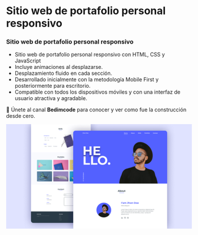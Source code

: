 # Sitio web de portafolio personal responsivo

### Sitio web de portafolio personal responsivo

- Sitio web de portafolio personal responsivo con HTML, CSS y JavaScript
- Incluye animaciones al desplazarse.
- Desplazamiento fluido en cada sección.
- Desarrollado inicialmente con la metodología Mobile First y posteriormente para escritorio.
- Compatible con todos los dispositivos móviles y con una interfaz de usuario atractiva y agradable.

💙 Únete al canal **Bedimcode** para conocer y ver como fue la construcción desde cero. 

![preview img](/preview.png)